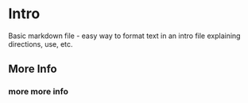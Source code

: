 # Intro

Basic markdown file - easy way to format text in an intro file explaining directions, use, etc.

## More Info

### more more info